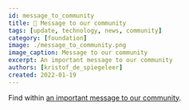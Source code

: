 ```yaml
---
id: message_to_community
title: 📄 Message to our community
tags: [update, technology, news, community]
category: [foundation]
image: ./message_to_community.png
image_caption: Message to our community
excerpt: An important message to our community
authors: [kristof_de_spiegeleer]
created: 2022-01-19
---
```


Find within [an important message to our community](http://jan23update.threefold.me).